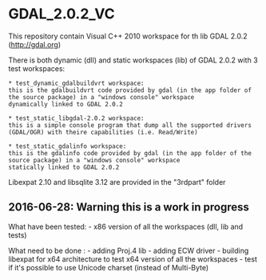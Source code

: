 # GDAL_2.0.2_VC
This repository contain Visual C++ 2010 workspace for th lib GDAL 2.0.2 (http://gdal.org)

There is both dynamic (dll) and static workspaces (lib) of GDAL 2.0.2 with 3 test workspaces:

    * test_dynamic_gdalbuildvrt workspace:
    this is the gdalbuildvrt code provided by gdal (in the app folder of the source package) in a "windows console" workspace
    dynamically linked to GDAL 2.0.2
    
    * test_static_libgdal-2.0.2 workspace:
    this is a simple console program that dump all the supported drivers (GDAL/OGR) with theire capabilities (i.e. Read/Write)
    
    * test_static_gdalinfo workspace:
    this is the gdalinfo code provided by gdal (in the app folder of the source package) in a "windows console" workspace
    statically linked to GDAL 2.0.2

Libexpat 2.10 and libsqlite 3.12 are provided in the "3rdpart" folder

## 2016-06-28: Warning this is a work in progress
What have been tested:
    - x86 version of all the workspaces (dll, lib and tests) 

What need to be done :
    - adding Proj.4 lib
    - adding ECW driver
    - building libexpat for x64 architecture to test x64 version of all the workspaces
    - test if it's possible to use Unicode charset (instead of Multi-Byte)
